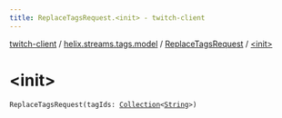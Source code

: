 ```yaml
---
title: ReplaceTagsRequest.<init> - twitch-client
---
```


[twitch-client](../../index.html) / [helix.streams.tags.model](../index.html) / [ReplaceTagsRequest](index.html) / [&lt;init&gt;](./-init-.html)

# &lt;init&gt;

`ReplaceTagsRequest(tagIds: `[`Collection`](https://kotlinlang.org/api/latest/jvm/stdlib/kotlin.collections/-collection/index.html)`<`[`String`](https://kotlinlang.org/api/latest/jvm/stdlib/kotlin/-string/index.html)`>)`
